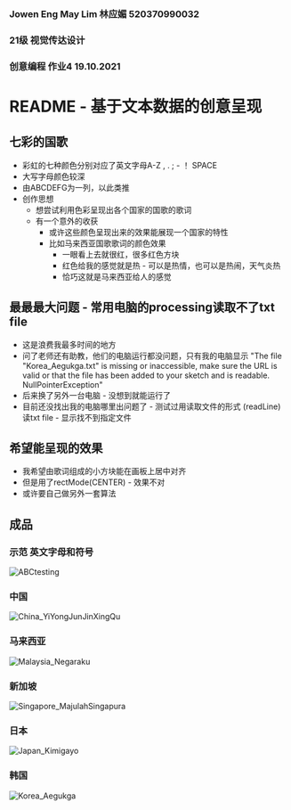 ### Jowen Eng May Lim 林应媚 520370990032
### 21级 视觉传达设计
### 创意编程 作业4 19.10.2021
# README - 基于文本数据的创意呈现

## 七彩的国歌
- 彩虹的七种颜色分别对应了英文字母A-Z , . ; - ！ SPACE
- 大写字母颜色较深
- 由ABCDEFG为一列，以此类推
- 创作思想
    - 想尝试利用色彩呈现出各个国家的国歌的歌词
    - 有一个意外的收获
        - 或许这些颜色呈现出来的效果能展现一个国家的特性
        - 比如马来西亚国歌歌词的颜色效果 
            - 一眼看上去就很红，很多红色方块 
            - 红色给我的感觉就是热 - 可以是热情，也可以是热闹，天气炎热
            - 恰巧这就是马来西亚给人的感觉

## 最最最大问题 - 常用电脑的processing读取不了txt file
- 这是浪费我最多时间的地方
- 问了老师还有助教，他们的电脑运行都没问题，只有我的电脑显示
    "The file "Korea_Aegukga.txt" is missing or inaccessible, make sure the URL is valid or that the file has been added to your sketch and is readable.
    NullPointerException"
- 后来换了另外一台电脑 - 没想到就能运行了
- 目前还没找出我的电脑哪里出问题了 - 测试过用读取文件的形式 (readLine) 读txt file - 显示找不到指定文件

## 希望能呈现的效果
- 我希望由歌词组成的小方块能在画板上居中对齐
- 但是用了rectMode(CENTER) - 效果不对
- 或许要自己做另外一套算法

## 成品

### 示范 英文字母和符号
![ABCtesting](https://user-images.githubusercontent.com/90959477/137854676-919d5663-5666-427a-b9ca-c02c3f17831a.png)
### 中国
![China_YiYongJunJinXingQu](https://user-images.githubusercontent.com/90959477/137854686-905e84aa-a622-43b8-b629-b58d1f261c83.png)
### 马来西亚
![Malaysia_Negaraku](https://user-images.githubusercontent.com/90959477/137854723-42c22361-f7d2-4fdc-8d9b-8db5dbc3624e.png)
### 新加坡
![Singapore_MajulahSingapura](https://user-images.githubusercontent.com/90959477/137854728-96573b15-be57-4084-80e8-fdaa18182b71.png)
### 日本
![Japan_Kimigayo](https://user-images.githubusercontent.com/90959477/137854700-46de9cd9-a245-4832-bf0e-77c0587dfd6a.png)
### 韩国
![Korea_Aegukga](https://user-images.githubusercontent.com/90959477/137854712-af1a9aab-23c5-4f2c-8d48-2918bba8bda0.png)
